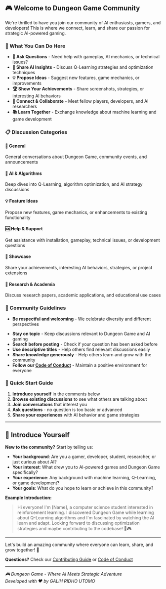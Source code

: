 <!--
    Welcome to Dungeon Game Community Discussions!
    This template helps new community members get started.
-->
## 🎮 Welcome to Dungeon Game Community

We're thrilled to have you join our community of AI enthusiasts, gamers, and developers! This is where we connect, learn, and share our passion for strategic AI-powered gaming.

### 🚀 What You Can Do Here

* **💬 Ask Questions** - Need help with gameplay, AI mechanics, or technical issues?
* **🧠 Share AI Insights** - Discuss Q-Learning strategies and optimization techniques  
* **💡 Propose Ideas** - Suggest new features, game mechanics, or improvements
* **🏆 Show Your Achievements** - Share screenshots, strategies, or interesting AI behaviors
* **🤝 Connect & Collaborate** - Meet fellow players, developers, and AI researchers
* **📚 Learn Together** - Exchange knowledge about machine learning and game development

### 📋 Discussion Categories

#### 🎯 **General**

General conversations about Dungeon Game, community events, and announcements

#### 🤖 **AI & Algorithms**

Deep dives into Q-Learning, algorithm optimization, and AI strategy discussions

#### 💡 **Feature Ideas**

Propose new features, game mechanics, or enhancements to existing functionality

#### 🆘 **Help & Support**

Get assistance with installation, gameplay, technical issues, or development questions

#### 🎉 **Showcase**

Share your achievements, interesting AI behaviors, strategies, or project extensions

#### 🔬 **Research & Academia**

Discuss research papers, academic applications, and educational use cases

### 📜 Community Guidelines

- **Be respectful and welcoming** - We celebrate diversity and different perspectives
* **Stay on topic** - Keep discussions relevant to Dungeon Game and AI gaming
* **Search before posting** - Check if your question has been asked before
* **Use descriptive titles** - Help others find relevant discussions easily
* **Share knowledge generously** - Help others learn and grow with the community
* **Follow our [Code of Conduct](../CODE_OF_CONDUCT.md)** - Maintain a positive environment for everyone

### 🎯 Quick Start Guide

1. **Introduce yourself** in the comments below
2. **Browse existing discussions** to see what others are talking about  
3. **Join conversations** that interest you
4. **Ask questions** - no question is too basic or advanced
5. **Share your experiences** with AI behavior and game strategies

---

## 👋 Introduce Yourself

**New to the community?** Start by telling us:
* **Your background**: Are you a gamer, developer, student, researcher, or just curious about AI?
* **Your interest**: What drew you to AI-powered games and Dungeon Game specifically?
* **Your experience**: Any background with machine learning, Q-Learning, or game development?
* **Your goals**: What do you hope to learn or achieve in this community?

**Example Introduction:**
> Hi everyone! I'm [Name], a computer science student interested in reinforcement learning.
> I discovered Dungeon Game while learning about Q-Learning algorithms and I'm fascinated
> by watching the AI learn and adapt. Looking forward to discussing optimization strategies
> and maybe contributing to the codebase! 🤖🎮

---

Let's build an amazing community where everyone can learn, share, and grow together! 💪

**Questions?** Check our [Contributing Guide](../CONTRIBUTING.md) or [Code of Conduct](../CODE_OF_CONDUCT.md)

---
*🎮 Dungeon Game - Where AI Meets Strategic Adventure*  
*Developed with ❤️ by GALIH RIDHO UTOMO*
